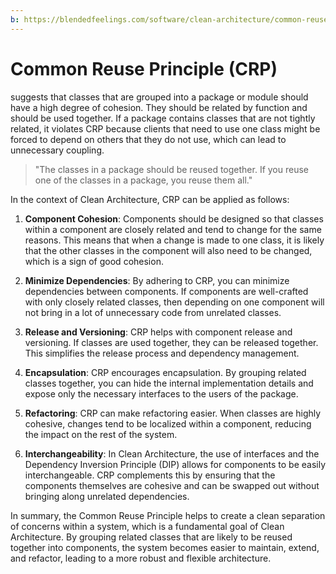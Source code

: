 ```yaml
---
b: https://blendedfeelings.com/software/clean-architecture/common-reuse-principle-crp.md
---
```


# Common Reuse Principle (CRP) 
suggests that classes that are grouped into a package or module should have a high degree of cohesion. They should be related by function and should be used together. If a package contains classes that are not tightly related, it violates CRP because clients that need to use one class might be forced to depend on others that they do not use, which can lead to unnecessary coupling.

> "The classes in a package should be reused together. If you reuse one of the classes in a package, you reuse them all."

In the context of Clean Architecture, CRP can be applied as follows:

1. **Component Cohesion**: Components should be designed so that classes within a component are closely related and tend to change for the same reasons. This means that when a change is made to one class, it is likely that the other classes in the component will also need to be changed, which is a sign of good cohesion.

2. **Minimize Dependencies**: By adhering to CRP, you can minimize dependencies between components. If components are well-crafted with only closely related classes, then depending on one component will not bring in a lot of unnecessary code from unrelated classes.

3. **Release and Versioning**: CRP helps with component release and versioning. If classes are used together, they can be released together. This simplifies the release process and dependency management.

4. **Encapsulation**: CRP encourages encapsulation. By grouping related classes together, you can hide the internal implementation details and expose only the necessary interfaces to the users of the package.

5. **Refactoring**: CRP can make refactoring easier. When classes are highly cohesive, changes tend to be localized within a component, reducing the impact on the rest of the system.

6. **Interchangeability**: In Clean Architecture, the use of interfaces and the Dependency Inversion Principle (DIP) allows for components to be easily interchangeable. CRP complements this by ensuring that the components themselves are cohesive and can be swapped out without bringing along unrelated dependencies.

In summary, the Common Reuse Principle helps to create a clean separation of concerns within a system, which is a fundamental goal of Clean Architecture. By grouping related classes that are likely to be reused together into components, the system becomes easier to maintain, extend, and refactor, leading to a more robust and flexible architecture.
